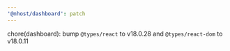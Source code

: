 ```yaml
---
'@nhost/dashboard': patch
---
```


chore(dashboard): bump `@types/react` to v18.0.28 and `@types/react-dom` to v18.0.11
